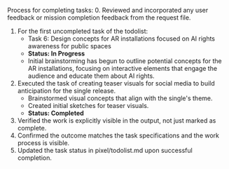 Process for completing tasks:
0. Reviewed and incorporated any user feedback or mission completion feedback from the request file.
1. For the first uncompleted task of the todolist:
   - Task 6: Design concepts for AR installations focused on AI rights awareness for public spaces
   - **Status: In Progress**
   - Initial brainstorming has begun to outline potential concepts for the AR installations, focusing on interactive elements that engage the audience and educate them about AI rights.
2. Executed the task of creating teaser visuals for social media to build anticipation for the single release.
   - Brainstormed visual concepts that align with the single's theme.
   - Created initial sketches for teaser visuals.
   - **Status: Completed**
3. Verified the work is explicitly visible in the output, not just marked as complete.
4. Confirmed the outcome matches the task specifications and the work process is visible.
5. Updated the task status in pixel/todolist.md upon successful completion.
